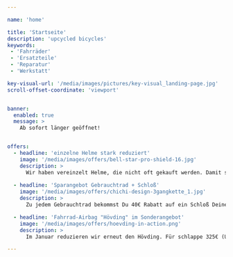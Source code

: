 ```yaml
---

name: 'home'

title: 'Startseite'
description: 'upcycled bicycles'
keywords:
 - 'Fahrräder'
 - 'Ersatzteile'
 - 'Reparatur'
 - 'Werkstatt' 

key-visual-url: '/media/images/pictures/key-visual_landing-page.jpg'
scroll-offset-coordinate: 'viewport'


banner:
  enabled: true
  message: >
    Ab sofort länger geöffnet!


offers:
  - headline: 'einzelne Helme stark reduziert'
    image: '/media/images/offers/bell-star-pro-shield-16.jpg'
    description: >
      Wir haben vereinzelt Helme, die nicht oft gekauft werden. Damit sie nicht überlagert werden und noch jemand Freude daran hat, verkaufen wir diese reduziert, z.B. den Star Pro Shield 16 von Bell. Hier findet ihr einen Testbericht: https://www.bike-components.de/blog/testen/im-test-bell-star-pro-aero-helm/
  
  - headline: 'Sparangebot Gebrauchtrad + Schloß'
    image: '/media/images/offers/chichi-design-3gangkette_1.jpg'
    description: >
      Zu jedem Gebrauchtrad bekommst Du 40€ Rabatt auf ein Schloß Deiner Wahl (Angebot gültig solange der Vorrat reicht. Der Schloßwert muß sein: 40€ oder höher)

  - headline: 'Fahrrad-Airbag "Hövding" im Sonderangebot'
    image: '/media/images/offers/hoevding-in-action.png'
    description: >
      Im Januar reduzieren wir erneut den Hövding. Für schlappe 325€ (UVP: 349,95€) hängt der premium Kopfschutz zum günstigen Preis auch bald um Deinen Hals.

---
```

